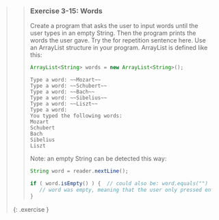 >> ### Exercise 3-15: Words
>> 
>> Create a program that asks the user to input words until the user types in an empty String. Then the program prints the words the user gave. Try the for repetition sentence here. Use an ArrayList structure in your program. ArrayList is defined like this:
>>
>>```java
>> ArrayList<String> words = new ArrayList<String>();
>>```
>>
>>```output
>> Type a word: ~~Mozart~~
>> Type a word: ~~Schubert~~
>> Type a word: ~~Bach~~
>> Type a word: ~~Sibelius~~
>> Type a word: ~~Liszt~~
>> Type a word:
>> You typed the following words:
>> Mozart
>> Schubert
>> Bach
>> Sibelius
>> Liszt
>>```
>>
>> Note: an empty String can be detected this way:
>> 
>>```java
>> String word = reader.nextLine();
>> 
>> if ( word.isEmpty() ) {  // could also be: word.equals("")
>>    // word was empty, meaning that the user only pressed enter
>> }
>> ```
>> 
>{: .exercise }